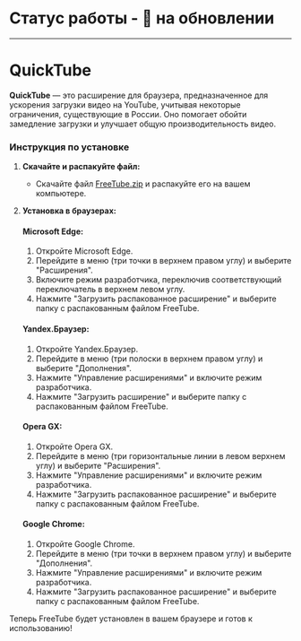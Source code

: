 # Статус работы - 🔄 на обновлении

---

# QuickTube

**QuickTube** — это расширение для браузера, предназначенное для ускорения загрузки видео на YouTube, учитывая некоторые ограничения, существующие в России. Оно помогает обойти замедление загрузки и улучшает общую производительность видео.

### Инструкция по установке

1. **Скачайте и распакуйте файл:**
   - Скачайте файл [FreeTube.zip](https://github.com/strobecsmain/FreeTube/archive/refs/heads/main.zip) и распакуйте его на вашем компьютере.

2. **Установка в браузерах:**

   #### **Microsoft Edge:**
   1. Откройте Microsoft Edge.
   2. Перейдите в меню (три точки в верхнем правом углу) и выберите "Расширения".
   3. Включите режим разработчика, переключив соответствующий переключатель в верхнем левом углу.
   4. Нажмите "Загрузить распакованное расширение" и выберите папку с распакованным файлом FreeTube.

   #### **Yandex.Браузер:**
   1. Откройте Yandex.Браузер.
   2. Перейдите в меню (три полоски в верхнем правом углу) и выберите "Дополнения".
   3. Нажмите "Управление расширениями" и включите режим разработчика.
   4. Нажмите "Загрузить расширение" и выберите папку с распакованным файлом FreeTube.

   #### **Opera GX:**
   1. Откройте Opera GX.
   2. Перейдите в меню (три горизонтальные линии в левом верхнем углу) и выберите "Расширения".
   3. Нажмите "Управление расширениями" и включите режим разработчика.
   4. Нажмите "Загрузить распакованное расширение" и выберите папку с распакованным файлом FreeTube.

   #### **Google Chrome:**
   1. Откройте Google Chrome.
   2. Перейдите в меню (три точки в верхнем правом углу) и выберите "Дополнения".
   3. Нажмите "Управление расширениями" и включите режим разработчика.
   4. Нажмите "Загрузить распакованное расширение" и выберите папку с распакованным файлом FreeTube.

Теперь FreeTube будет установлен в вашем браузере и готов к использованию!
